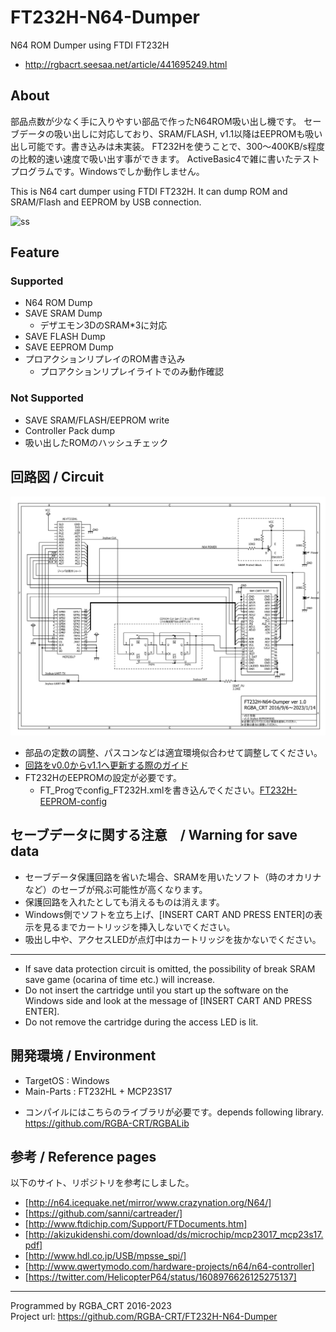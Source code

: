 # FT232H-N64-Dumper
N64 ROM Dumper using FTDI FT232H
 + http://rgbacrt.seesaa.net/article/441695249.html

## About
部品点数が少なく手に入りやすい部品で作ったN64ROM吸い出し機です。
セーブデータの吸い出しに対応しており、SRAM/FLASH, v1.1以降はEEPROMも吸い出し可能です。書き込みは未実装。
FT232Hを使うことで、300～400KB/s程度の比較的速い速度で吸い出す事ができます。
ActiveBasic4で雑に書いたテストプログラムです。Windowsでしか動作しません。

This is N64 cart dumper using FTDI FT232H. It can dump ROM and SRAM/Flash and EEPROM by USB connection. 

![ss](https://user-images.githubusercontent.com/19349443/212477295-c5c14b61-5623-4d53-bb38-17cf9d9db5b5.png)

## Feature
### Supported
- N64 ROM Dump
- SAVE SRAM Dump
  - デザエモン3DのSRAM*3に対応
- SAVE FLASH Dump
- SAVE EEPROM Dump
- プロアクションリプレイのROM書き込み
  - プロアクションリプレイライトでのみ動作確認

### Not Supported
- SAVE SRAM/FLASH/EEPROM write
- Controller Pack dump
- 吸い出したROMのハッシュチェック

## 回路図 / Circuit
![回路図](https://raw.githubusercontent.com/RGBA-CRT/FT232H-N64-Dumper/master/Kairo_v1.0.png "回路図")    

- 部品の定数の調整、パスコンなどは適宜環境似合わせて調整してください。
- [回路をv0.0からv1.1へ更新する際のガイド](https://github.com/RGBA-CRT/FT232H-N64-Dumper/wiki/Circuit-v1.0)
- FT232HのEEPROMの設定が必要です。
   - FT_Progでconfig_FT232H.xmlを書き込んでください。[FT232H-EEPROM-config](https://github.com/RGBA-CRT/FT232H-N64-Dumper/wiki/FT232H-EEPROM-config)

## セーブデータに関する注意　/ Warning for save data
 * セーブデータ保護回路を省いた場合、SRAMを用いたソフト（時のオカリナなど）のセーブが飛ぶ可能性が高くなります。
 * 保護回路を入れたとしても消えるものは消えます。
 * Windows側でソフトを立ち上げ、[INSERT CART AND PRESS ENTER]の表示を見るまでカートリッジを挿入しないでください。
 * 吸出し中や、アクセスLEDが点灯中はカートリッジを抜かないでください。
 ---
 * If save data protection circuit is omitted, the possibility of break SRAM save game (ocarina of time etc.) will increase.
 * Do not insert the cartridge until you start up the software on the Windows side and look at the message of [INSERT CART AND PRESS ENTER].
 * Do not remove the cartridge during the access LED is lit.

## 開発環境 / Environment
- TargetOS : Windows
- Main-Parts : FT232HL + MCP23S17

 * コンパイルにはこちらのライブラリが必要です。depends following library.  
<https://github.com/RGBA-CRT/RGBALib>

## 参考 / Reference pages
以下のサイト、リポジトリを参考にしました。
 * 	[http://n64.icequake.net/mirror/www.crazynation.org/N64/]  
 * 	[https://github.com/sanni/cartreader/]  
 * 	[http://www.ftdichip.com/Support/FTDocuments.htm]  
 * 	[http://akizukidenshi.com/download/ds/microchip/mcp23017_mcp23s17.pdf]  
 * 	[http://www.hdl.co.jp/USB/mpsse_spi/]  
 * 	[http://www.qwertymodo.com/hardware-projects/n64/n64-controller]
 * 	[https://twitter.com/HelicopterP64/status/1608976626125275137]
 
 ----
Programmed by RGBA_CRT 2016-2023  
Project url: https://github.com/RGBA-CRT/FT232H-N64-Dumper
